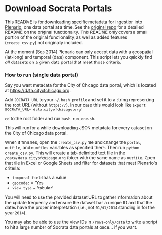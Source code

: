 Download Socrata Portals
======

This README is for downloading specific metadata for ingestion into [Plenario](https://github.com/UrbanCCD-UChicago/plenario), one data portal at a time. See the [original repo](https://github.com/tlevine/socrata-download) for a detailed README on the original functionality. This README only covers a small portion of the original functionality, as well as added features (`create_csv.py`) not originally included.

At the moment (Sep 2014) Plenario can only accept data with a geospatial (lat-long) and temporal (date) component. This script lets you quickly find *all* datasets on a given data portal that meet those criteria. 

### How to run (single data portal)

Say you want metadata for the City of Chicago data portal, which is located at <https://data.cityofchicago.org>. 

Add `SOCRATA_URL` to your `~/.bash_profile` and set it to a string representing the root URL (without `https://`). In our case this would look like 
`export SOCRATA_URL='data.cityofchicago.org'`

`cd` to the root folder and run `bash run_one.sh`.

This will run for a while downloading JSON metadata for every dataset on the City of Chicago data portal. 

When it finishes, open the `create_csv.py` file and change the `portal`, `outfile`, and `numfiles` variables as specified there. Then run `python create_csv.py`. This will create a tab-delimited text file in the `/data/data.cityofchicago.org` folder with the same name as `outfile`. Open that file in Excel or Google Sheets and filter for datasets that meet Plenario's criteria:

* `temporal field` has a value
* `geocoded` = 'Yes'
* `view type` = 'tabular'

You will need to use the provided dataset URL to gather information about the update frequency and ensure the dataset has a unique ID and that the dates have the proper interpretation (i.e., not `01/01/2014` standing in for the year `2014`).

You may also be able to use the view IDs in `/rows-only/data` to write a script to hit a large number of Socrata data portals at once... if you want. 